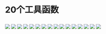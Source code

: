 # 20个工具函数
##
![](/assets/20-utils/01.png)
![](/assets/20-utils/02.png)
![](/assets/20-utils/03.png)
![](/assets/20-utils/04.png)
![](/assets/20-utils/05.png)
![](/assets/20-utils/06.png)
![](/assets/20-utils/07.png)
![](/assets/20-utils/08.png)
![](/assets/20-utils/09.png)
![](/assets/20-utils/10.png)
![](/assets/20-utils/11.png)
![](/assets/20-utils/12.png)
![](/assets/20-utils/13.png)
![](/assets/20-utils/14.png)
![](/assets/20-utils/15.png)
![](/assets/20-utils/16.png)